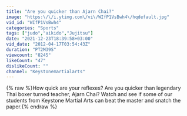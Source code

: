 ```yaml
---
title: "Are you quicker than Ajarn Chai?"
image: "https:\/\/i.ytimg.com\/vi\/WIfP1VsBwh4\/hqdefault.jpg"
vid_id: "WIfP1VsBwh4"
categories: "Sports"
tags: ["judo","aikido","Jujitsu"]
date: "2021-12-23T18:39:58+03:00"
vid_date: "2012-04-17T03:54:43Z"
duration: "PT2M39S"
viewcount: "8245"
likeCount: "47"
dislikeCount: ""
channel: "Keystonemartialarts"
---
```

{% raw %}How quick are your reflexes? Are you quicker than legendary Thai boxer turned teacher, Ajarn Chai? Watch and see if some of our students from Keystone Martial Arts can beat the master and snatch the paper.{% endraw %}
